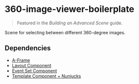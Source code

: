 # 360-image-viewer-boilerplate

> Featured in the *Building an Advanced Scene* guide.

Scene for selecting between different 360-degree images.

## Dependencies

- [A-Frame](https://github.com/aframevr/aframe)
- [Layout Component](https://github.com/ngokevin/aframe-layout-component)
- [Event Set Component](https://github.com/ngokevin/aframe-event-set-component)
- [Template Component + Nunjucks](https://github.com/ngokevin/aframe-template-component)
